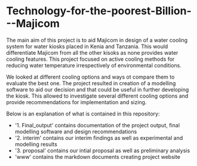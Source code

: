 # Technology-for-the-poorest-Billion---Majicom

The main aim of this project is to aid Majicom in design of a water cooling system for water kiosks placed in Kenia and Tanzania. This would differentiate Majicom from all the other kisoks as none provides water cooling features. This project focused on active cooling methods for reducing water temperature irrespectively of environmental conditions.

We looked at different cooling options and ways ot compare them to evaluate the best one. The project resulted in creation of a modelling software to aid our decision and that could be useful in further developing the kiosk. This allowed to investigate several different cooling options and provide recommendations for implementation and sizing.

Below is an explanation of what is contained in this repository:

- '1. Final_output' contains documentation of the project output, final modelling software and design recommendations
- '2. interim' contains our interim findings as well as experimental and modelling results
- '3. proposal' contains our intial proposal as well as preliminary analysis
- 'www' contains the markdown documents creating project website
